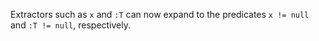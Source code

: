 Extractors such as `x` and `:T` can now expand to the predicates `x != null`
and `:T != null`, respectively.
